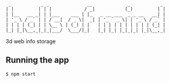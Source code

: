      _           _ _              __             _           _ 
    | |         | | |            / _|           (_)         | |
    | |__   __ _| | |___    ___ | |_   _ __ ___  _ _ __   __| |
    | '_ \ / _` | | / __|  / _ \|  _| | '_ ` _ \| | '_ \ / _` |
    | | | | (_| | | \__ \ | (_) | |   | | | | | | | | | | (_| |
    |_| |_|\__,_|_|_|___/  \___/|_|   |_| |_| |_|_|_| |_|\__,_|
                                                               

3d web info storage

## Running the app


    $ npm start

